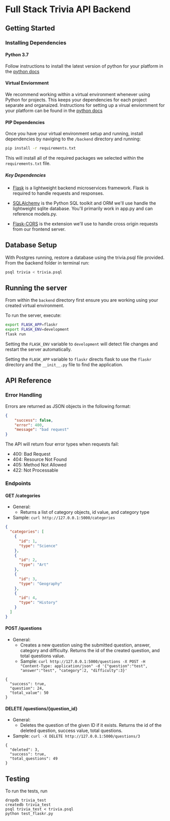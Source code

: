 # Full Stack Trivia API Backend

## Getting Started

### Installing Dependencies

#### Python 3.7

Follow instructions to install the latest version of python for your platform in the [python docs](https://docs.python.org/3/using/unix.html#getting-and-installing-the-latest-version-of-python)

#### Virtual Enviornment

We recommend working within a virtual environment whenever using Python for projects. This keeps your dependencies for each project separate and organaized. Instructions for setting up a virual enviornment for your platform can be found in the [python docs](https://packaging.python.org/guides/installing-using-pip-and-virtual-environments/)

#### PIP Dependencies

Once you have your virtual environment setup and running, install dependencies by naviging to the `/backend` directory and running:

```bash
pip install -r requirements.txt
```

This will install all of the required packages we selected within the `requirements.txt` file.

##### Key Dependencies

- [Flask](http://flask.pocoo.org/)  is a lightweight backend microservices framework. Flask is required to handle requests and responses.

- [SQLAlchemy](https://www.sqlalchemy.org/) is the Python SQL toolkit and ORM we'll use handle the lightweight sqlite database. You'll primarily work in app.py and can reference models.py. 

- [Flask-CORS](https://flask-cors.readthedocs.io/en/latest/#) is the extension we'll use to handle cross origin requests from our frontend server. 

## Database Setup
With Postgres running, restore a database using the trivia.psql file provided. From the backend folder in terminal run:
```bash
psql trivia < trivia.psql
```

## Running the server

From within the `backend` directory first ensure you are working using your created virtual environment.

To run the server, execute:

```bash
export FLASK_APP=flaskr
export FLASK_ENV=development
flask run
```

Setting the `FLASK_ENV` variable to `development` will detect file changes and restart the server automatically.

Setting the `FLASK_APP` variable to `flaskr` directs flask to use the `flaskr` directory and the `__init__.py` file to find the application. 

## API Reference

### Error Handling

<p>Errors are returned as JSON objects in the following format:</p>

```json
{
    "success": false,
    "error": 400,
    "message": "bad request"
}
```

The API will return four error types when requests fail:

 * 400: Bad Request
 * 404: Resource Not Found
 * 405: Method Not Allowed
 * 422: Not Processable
 
### Endpoints

#### GET /categories
- General:
    - Returns a list of category objects, id value, and category type
- Sample: `curl http://127.0.0.1:5000/categories`

```json
{
  "categories": [
    {
      "id": 1, 
      "type": "Science"
    }, 
    {
      "id": 2, 
      "type": "Art"
    }, 
    {
      "id": 3, 
      "type": "Geography"
    }, 
    {
      "id": 4, 
      "type": "History"
    }
  ]
}
```

#### POST /questions
- General:
    - Creates a new question using the submitted question, answer, category and difficulty. Returns the id of the created question, and total questions value.
  - Sample: `curl http://127.0.0.1:5000/questions -X POST -H "Content-Type: application/json" -d '{"question":"test", "answer":"test", "category":2, "difficulty":3}'`
```
{
  "success": true,
  "question": 24,
  "total_value": 50
}
```
#### DELETE /questions/{question_id}
- General:
    - Deletes the question of the given ID if it exists. Returns the id of the deleted question, success value, total questions.
- Sample: ```curl -X DELETE http://127.0.0.1:5000/questions/3```
```
{
  "deleted": 3,
  "success": true,
  "total_questions": 49
}
```

## Testing
To run the tests, run
```
dropdb trivia_test
createdb trivia_test
psql trivia_test < trivia.psql
python test_flaskr.py
```